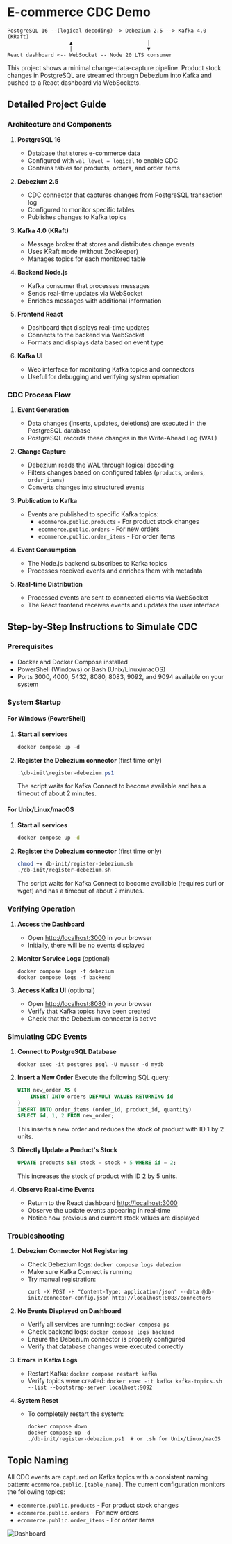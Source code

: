 # E-commerce CDC Demo

```
PostgreSQL 16 --(logical decoding)--> Debezium 2.5 --> Kafka 4.0 (KRaft)
                    ▲                        │
                    │                        ▼
React dashboard <-- WebSocket -- Node 20 LTS consumer
```

This project shows a minimal change-data-capture pipeline. Product stock
changes in PostgreSQL are streamed through Debezium into Kafka and pushed to a
React dashboard via WebSockets.

## Detailed Project Guide

### Architecture and Components
1. **PostgreSQL 16**
   - Database that stores e-commerce data
   - Configured with `wal_level = logical` to enable CDC
   - Contains tables for products, orders, and order items

2. **Debezium 2.5**
   - CDC connector that captures changes from PostgreSQL transaction log
   - Configured to monitor specific tables
   - Publishes changes to Kafka topics

3. **Kafka 4.0 (KRaft)**
   - Message broker that stores and distributes change events
   - Uses KRaft mode (without ZooKeeper)
   - Manages topics for each monitored table

4. **Backend Node.js**
   - Kafka consumer that processes messages
   - Sends real-time updates via WebSocket
   - Enriches messages with additional information

5. **Frontend React**
   - Dashboard that displays real-time updates
   - Connects to the backend via WebSocket
   - Formats and displays data based on event type

6. **Kafka UI**
   - Web interface for monitoring Kafka topics and connectors
   - Useful for debugging and verifying system operation

### CDC Process Flow
1. **Event Generation**
   - Data changes (inserts, updates, deletions) are executed in the PostgreSQL database
   - PostgreSQL records these changes in the Write-Ahead Log (WAL)

2. **Change Capture**
   - Debezium reads the WAL through logical decoding
   - Filters changes based on configured tables (`products`, `orders`, `order_items`)
   - Converts changes into structured events

3. **Publication to Kafka**
   - Events are published to specific Kafka topics:
     - `ecommerce.public.products` - For product stock changes
     - `ecommerce.public.orders` - For new orders
     - `ecommerce.public.order_items` - For order items

4. **Event Consumption**
   - The Node.js backend subscribes to Kafka topics
   - Processes received events and enriches them with metadata

5. **Real-time Distribution**
   - Processed events are sent to connected clients via WebSocket
   - The React frontend receives events and updates the user interface

## Step-by-Step Instructions to Simulate CDC

### Prerequisites
- Docker and Docker Compose installed
- PowerShell (Windows) or Bash (Unix/Linux/macOS)
- Ports 3000, 4000, 5432, 8080, 8083, 9092, and 9094 available on your system

### System Startup

#### For Windows (PowerShell)
1. **Start all services**
   ```powershell
   docker compose up -d
   ```

2. **Register the Debezium connector** (first time only)
   ```powershell
   .\db-init\register-debezium.ps1
   ```
   The script waits for Kafka Connect to become available and has a timeout of about 2 minutes.

#### For Unix/Linux/macOS
1. **Start all services**
   ```bash
   docker compose up -d
   ```

2. **Register the Debezium connector** (first time only)
   ```bash
   chmod +x db-init/register-debezium.sh
   ./db-init/register-debezium.sh
   ```
   The script waits for Kafka Connect to become available (requires curl or wget) and has a timeout of about 2 minutes.

### Verifying Operation

1. **Access the Dashboard**
   - Open [http://localhost:3000](http://localhost:3000) in your browser
   - Initially, there will be no events displayed

2. **Monitor Service Logs** (optional)
   ```
   docker compose logs -f debezium
   docker compose logs -f backend
   ```

3. **Access Kafka UI** (optional)
   - Open [http://localhost:8080](http://localhost:8080) in your browser
   - Verify that Kafka topics have been created
   - Check that the Debezium connector is active

### Simulating CDC Events

1. **Connect to PostgreSQL Database**
   ```
   docker exec -it postgres psql -U myuser -d mydb
   ```

2. **Insert a New Order**
   Execute the following SQL query:
   ```sql
   WITH new_order AS (
       INSERT INTO orders DEFAULT VALUES RETURNING id
   )
   INSERT INTO order_items (order_id, product_id, quantity)
   SELECT id, 1, 2 FROM new_order;
   ```
   This inserts a new order and reduces the stock of product with ID 1 by 2 units.

3. **Directly Update a Product's Stock**
   ```sql
   UPDATE products SET stock = stock + 5 WHERE id = 2;
   ```
   This increases the stock of product with ID 2 by 5 units.

4. **Observe Real-time Events**
   - Return to the React dashboard [http://localhost:3000](http://localhost:3000)
   - Observe the update events appearing in real-time
   - Notice how previous and current stock values are displayed

### Troubleshooting

1. **Debezium Connector Not Registering**
   - Check Debezium logs: `docker compose logs debezium`
   - Make sure Kafka Connect is running
   - Try manual registration:
     ```
     curl -X POST -H "Content-Type: application/json" --data @db-init/connector-config.json http://localhost:8083/connectors
     ```

2. **No Events Displayed on Dashboard**
   - Verify all services are running: `docker compose ps`
   - Check backend logs: `docker compose logs backend`
   - Ensure the Debezium connector is properly configured
   - Verify that database changes were executed correctly

3. **Errors in Kafka Logs**
   - Restart Kafka: `docker compose restart kafka`
   - Verify topics were created: `docker exec -it kafka kafka-topics.sh --list --bootstrap-server localhost:9092`

4. **System Reset**
   - To completely restart the system:
     ```
     docker compose down
     docker compose up -d
     ./db-init/register-debezium.ps1  # or .sh for Unix/Linux/macOS
     ```

## Topic Naming

All CDC events are captured on Kafka topics with a consistent naming pattern:
`ecommerce.public.[table_name]`. The current configuration monitors the following topics:
- `ecommerce.public.products` - For product stock changes
- `ecommerce.public.orders` - For new orders
- `ecommerce.public.order_items` - For order items

![Dashboard](docs/dashboard.gif)

